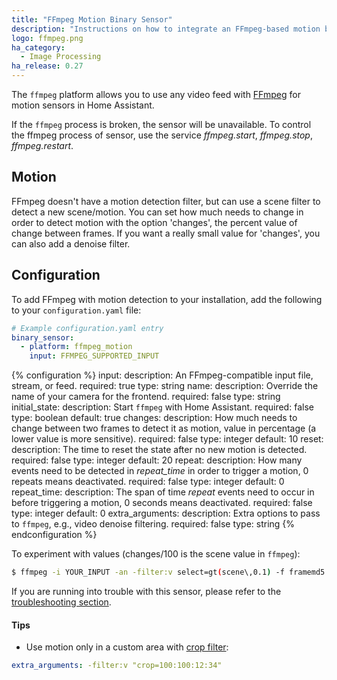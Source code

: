 ```yaml
---
title: "FFmpeg Motion Binary Sensor"
description: "Instructions on how to integrate an FFmpeg-based motion binary sensor"
logo: ffmpeg.png
ha_category:
  - Image Processing
ha_release: 0.27
---
```


The `ffmpeg` platform allows you to use any video feed with [FFmpeg](https://www.ffmpeg.org/) for motion sensors in Home Assistant.

<div class='note'>

If the `ffmpeg` process is broken, the sensor will be unavailable. To control the ffmpeg process of sensor, use the service *ffmpeg.start*, *ffmpeg.stop*, *ffmpeg.restart*.

</div>

## Motion

FFmpeg doesn't have a motion detection filter, but can use a scene filter to detect a new scene/motion. You can set how much needs to change in order to detect motion with the option 'changes', the percent value of change between frames. If you want a really small value for 'changes', you can also add a denoise filter.

## Configuration

To add FFmpeg with motion detection to your installation, add the following to your `configuration.yaml` file:

```yaml
# Example configuration.yaml entry
binary_sensor:
  - platform: ffmpeg_motion
    input: FFMPEG_SUPPORTED_INPUT
```

{% configuration %}
input:
  description: An FFmpeg-compatible input file, stream, or feed.
  required: true
  type: string
name:
  description: Override the name of your camera for the frontend.
  required: false
  type: string
initial_state:
  description: Start `ffmpeg` with Home Assistant.
  required: false
  type: boolean
  default: true
changes:
  description: How much needs to change between two frames to detect it as motion, value in percentage (a lower value is more sensitive).
  required: false
  type: integer
  default: 10
reset:
  description: The time to reset the state after no new motion is detected.
  required: false
  type: integer
  default: 20
repeat:
  description: How many events need to be detected in *repeat_time* in order to trigger a motion, 0 repeats means deactivated.
  required: false
  type: integer
  default: 0
repeat_time:
  description: The span of time *repeat* events need to occur in before triggering a motion, 0 seconds means deactivated.
  required: false
  type: integer
  default: 0
extra_arguments:
  description: Extra options to pass to `ffmpeg`, e.g., video denoise filtering.
  required: false
  type: string
{% endconfiguration %}

To experiment with values (changes/100 is the scene value in `ffmpeg`):

```bash
$ ffmpeg -i YOUR_INPUT -an -filter:v select=gt(scene\,0.1) -f framemd5 -
```

If you are running into trouble with this sensor, please refer to the [troubleshooting section](/integrations/ffmpeg/#troubleshooting).

#### Tips

- Use motion only in a custom area with [crop filter](https://ffmpeg.org/ffmpeg-filters.html#crop):

```yaml
extra_arguments: -filter:v "crop=100:100:12:34"
```
